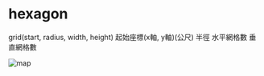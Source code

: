 # hexagon

grid(start, radius, width, height)
起始座標(x軸, y軸)(公尺)
半徑
水平網格數
垂直網格數

![map](https://user-images.githubusercontent.com/63580311/150715824-1e8f64f8-c358-47ea-a612-df4def0f9c67.jpeg)
